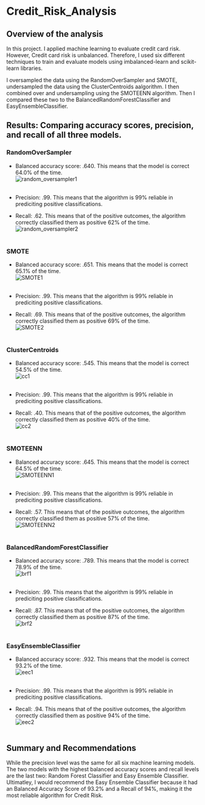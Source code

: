 # Credit_Risk_Analysis

## Overview of the analysis
In this project. I applied machine learning to evaluate credit card risk. However, Credit card risk is unbalanced. Therefore, I used six different techniques to train and evaluate models using imbalanced-learn and scikit-learn libraries. 

I oversampled the data using the RandomOverSampler and SMOTE, undersampled the data using the ClusterCentroids aalgorithm. I then combined over and undersampling using the SMOTEENN algorithm. Then I compared these two to the BalancedRandomForestClassifier and EasyEnsembleClassifier. 

## Results: Comparing accuracy scores, precision, and recall of all three models. 

### RandomOverSampler

- Balanced accuracy score: .640. This means that the model is correct 64.0% of the time. 
<br/> ![random_oversampler1](images/random_oversampler1.png) <br/> <br/>

- Precision: .99. This means that the algorithm is 99% reliable in prediciting positive classifications.

- Recall: .62. This means that of the positive outcomes, the algorithm correctly classified them as positive 62% of the time.
<br/> ![random_oversampler2](images/random_oversampler2.png) <br/> <br/>


### SMOTE
- Balanced accuracy score: .651. This means that the model is correct 65.1% of the time. 
<br/> ![SMOTE1](images/SMOTE1.png) <br/> <br/>

- Precision: .99. This means that the algorithm is 99% reliable in prediciting positive classifications. 

- Recall: .69. This means that of the positive outcomes, the algorithm correctly classified them as positive 69% of the time.
<br/> ![SMOTE2](images/SMOTE2.png) <br/> <br/>


### ClusterCentroids
- Balanced accuracy score: .545. This means that the model is correct 54.5% of the time. 
<br/> ![cc1](images/cc1.png) <br/> <br/>

- Precision: .99. This means that the algorithm is 99% reliable in prediciting positive classifications. 

- Recall: .40. This means that of the positive outcomes, the algorithm correctly classified them as positive 40% of the time.
<br/> ![cc2](images/cc2.png) <br/> <br/>


### SMOTEENN 
- Balanced accuracy score: .645. This means that the model is correct 64.5% of the time. 
<br/> ![SMOTEENN1](images/SMOTEENN1.png) <br/> <br/>

- Precision: .99. This means that the algorithm is 99% reliable in prediciting positive classifications. 

- Recall: .57. This means that of the positive outcomes, the algorithm correctly classified them as positive 57% of the time.
<br/> ![SMOTEENN2](images/SMOTEENN2.png) <br/> <br/>


### BalancedRandomForestClassifier
- Balanced accuracy score: .789. This means that the model is correct 78.9% of the time. 
<br/> ![brf1](images/brf1.png) <br/> <br/>


- Precision: .99. This means that the algorithm is 99% reliable in prediciting positive classifications. 

- Recall: .87. This means that of the positive outcomes, the algorithm correctly classified them as positive 87% of the time.
<br/> ![brf2](images/brf2.png) <br/> <br/>


### EasyEnsembleClassifier
- Balanced accuracy score: .932. This means that the model is correct 93.2% of the time. 
<br/> ![eec1](images/eec1.png) <br/> <br/>

- Precision: .99. This means that the algorithm is 99% reliable in prediciting positive classifications. 

- Recall: .94. This means that of the positive outcomes, the algorithm correctly classified them as positive 94% of the time.
<br/> ![eec2](images/eec2.png) <br/> <br/>


## Summary and Recommendations
While the precision level was the same for all six machine learning models. The two models with the highest balanced accuracy scores and recall levels are the last two: Random Forest Classifier and Easy Ensemble Classifier. Ultimatley, I would recommend the Easy Ensemble Classifier because it had an Balanced Accuracy Score of 93.2% and a Recall of 94%, making it the most reliable algorithm for Credit Risk. 
